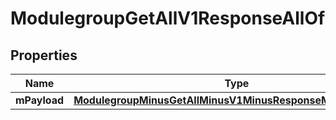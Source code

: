 
# ModulegroupGetAllV1ResponseAllOf

## Properties
Name | Type | Description | Notes
------------ | ------------- | ------------- | -------------
**mPayload** | [**ModulegroupMinusGetAllMinusV1MinusResponseMinusMPayload**](ModulegroupMinusGetAllMinusV1MinusResponseMinusMPayload.md) |  | 



